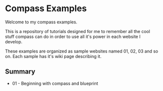 Compass Examples
================

Welcome to my compass examples. 

This is a repository of tutorials designed for me to remember all the cool stuff compass can do in order
to use all it's power in each website I develop.

These examples are organized as sample websites named 01, 02, 03 and so on. Each sample has it's wiki page describing it.

Summary
-------

* 01 - Beginning with compass and blueprint